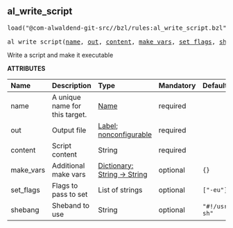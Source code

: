 <!-- Generated with Stardoc: http://skydoc.bazel.build -->



<a id="al_write_script"></a>

## al_write_script

<pre>
load("@com-alwaldend-git-src//bzl/rules:al_write_script.bzl", "al_write_script")

al_write_script(<a href="#al_write_script-name">name</a>, <a href="#al_write_script-out">out</a>, <a href="#al_write_script-content">content</a>, <a href="#al_write_script-make_vars">make_vars</a>, <a href="#al_write_script-set_flags">set_flags</a>, <a href="#al_write_script-shebang">shebang</a>)
</pre>

Write a script and make it executable

**ATTRIBUTES**


| Name  | Description | Type | Mandatory | Default |
| :------------- | :------------- | :------------- | :------------- | :------------- |
| <a id="al_write_script-name"></a>name |  A unique name for this target.   | <a href="https://bazel.build/concepts/labels#target-names">Name</a> | required |  |
| <a id="al_write_script-out"></a>out |  Output file   | <a href="https://bazel.build/concepts/labels">Label</a>; <a href="https://bazel.build/reference/be/common-definitions#configurable-attributes">nonconfigurable</a> | required |  |
| <a id="al_write_script-content"></a>content |  Script content   | String | required |  |
| <a id="al_write_script-make_vars"></a>make_vars |  Additional make vars   | <a href="https://bazel.build/rules/lib/dict">Dictionary: String -> String</a> | optional |  `{}`  |
| <a id="al_write_script-set_flags"></a>set_flags |  Flags to pass to set   | List of strings | optional |  `["-eu"]`  |
| <a id="al_write_script-shebang"></a>shebang |  Sheband to use   | String | optional |  `"#!/usr/bin/env sh"`  |


